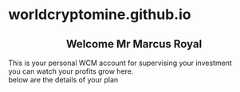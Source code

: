 # worldcryptomine.github.io



<html>
  <head>
    <meta http-equiv="CONTENT-TYPE" content="text/html; charset=UTF-8">
    <link rel="stylesheet" href="styles/style.css"/>
    <title>Welcome</title>
  </head>
  <body>
    <h2 style="text-align: center;">
      Welcome Mr Marcus Royal
    </h2>
    This is your personal WCM account for supervising your investment<br> you can watch your profits grow here.<br>
     below are the details of your plan 
</body>
</html> <br>
<br>


<html>
  <body>
	<script src="https://cdn.commoninja.com/sdk/latest/commonninja.js" defer></script>
	<div class="commonninja_component" comp-type="chart" comp-id="43eb8e57-bec6-431e-8abf-adf18ef16663"></div>
  </body>
</html>




	





    

    
